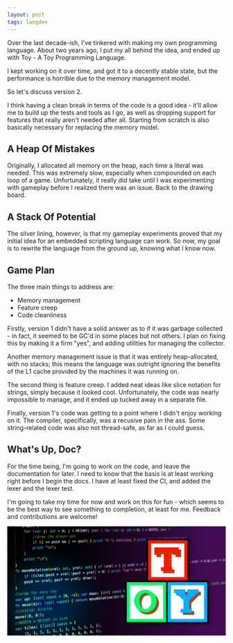 ```yaml
---
layout: post
tags: langdev
---
```


Over the last decade-ish, I've tinkered with making my own programming language. About two years ago, I put my all behind the idea, and ended up with Toy - A Toy Programming Language.

I kept working on it over time, and got it to a decently stable state, but the performance is horrible due to the memory management model.

So let's discuss version 2.

 <!--more-->

I think having a clean break in terms of the code is a good idea - it'll allow me to build up the tests and tools as I go, as well as dropping support for features that really aren't needed after all. Starting from scratch is also basically necessary for replacing the memory model.

## A Heap Of Mistakes

Originally, I allocated all memory on the heap, each time a literal was needed. This was extremely slow, especially when compounded on each loop of a game. Unfortunately, it really did take until I was experimenting with gameplay before I realized there was an issue. Back to the drawing board.

## A Stack Of Potential

The silver lining, however, is that my gameplay experiments proved that my initial idea for an embedded scripting language can work. So now, my goal is to rewrite the language from the ground up, knowing what I know now.

## Game Plan

The three main things to address are:

* Memory management
* Feature creep
* Code cleanliness

Firstly, version 1 didn't have a solid answer as to if it was garbage collected - in fact, it seemed to be GC'd in some places but not others. I plan on fixing this by making it a firm "yes", and adding utilities for managing the collector.

Another memory management issue is that it was entirely heap-allocated, with no stacks; this means the language was outright ignoring the benefits of the L1 cache provided by the machines it was running on.

The second thing is feature creep. I added neat ideas like slice notation for strings, simply because it looked  cool. Unfortunately, the code was nearly impossible to manage, and it ended up tucked away in a separate file.

Finally, version 1's code was getting to a point where I didn't enjoy working on it. The compiler, specifically, was a recusive pain in the ass. Some string-related code was also not thread-safe, as far as I could guess.

## What's Up, Doc?

For the time being, I'm going to work on the code, and leave the documentation for later. I need to know that the basis is at least working right before I begin the docs. I have at least fixed the CI, and added the lexer and the lexer test.

I'm going to take my time for now and work on this for fun - which seems to be the best way to see something to completion, at least for me. Feedback and contributions are welcome!

[![toylang preview](/assets/toylang-preview.png)](https://github.com/krgamestudios/Toy)

